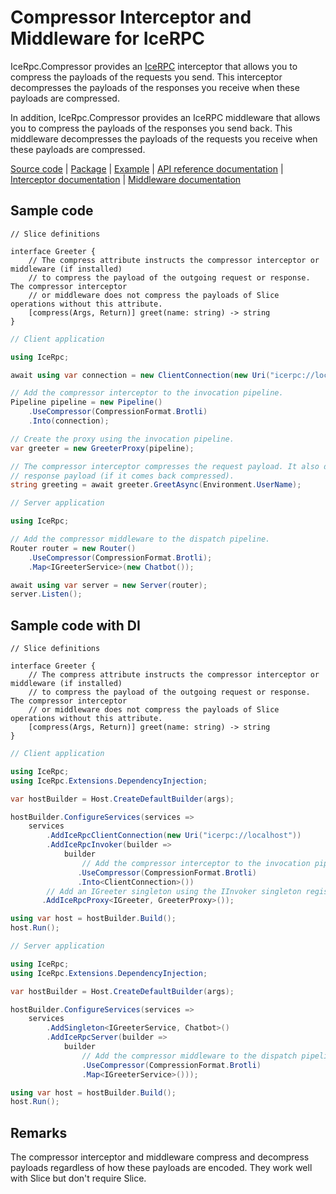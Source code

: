 # Compressor Interceptor and Middleware for IceRPC

IceRpc.Compressor provides an [IceRPC][icerpc] interceptor that allows you to compress the payloads of the requests you
send. This interceptor decompresses the payloads of the responses you receive when these payloads are compressed.

In addition, IceRpc.Compressor provides an IceRPC middleware that allows you to compress the payloads of the responses
you send back. This middleware decompresses the payloads of the requests you receive when these payloads are compressed.

[Source code][source] | [Package][package] | [Example][example] | [API reference documentation][api] | [Interceptor documentation][interceptor] | [Middleware documentation][middleware]

## Sample code

```slice
// Slice definitions

interface Greeter {
    // The compress attribute instructs the compressor interceptor or middleware (if installed)
    // to compress the payload of the outgoing request or response. The compressor interceptor
    // or middleware does not compress the payloads of Slice operations without this attribute.
    [compress(Args, Return)] greet(name: string) -> string
}
```

```csharp
// Client application

using IceRpc;

await using var connection = new ClientConnection(new Uri("icerpc://localhost"));

// Add the compressor interceptor to the invocation pipeline.
Pipeline pipeline = new Pipeline()
    .UseCompressor(CompressionFormat.Brotli)
    .Into(connection);

// Create the proxy using the invocation pipeline.
var greeter = new GreeterProxy(pipeline);

// The compressor interceptor compresses the request payload. It also decompresses the
// response payload (if it comes back compressed).
string greeting = await greeter.GreetAsync(Environment.UserName);
```

```csharp
// Server application

using IceRpc;

// Add the compressor middleware to the dispatch pipeline.
Router router = new Router()
    .UseCompressor(CompressionFormat.Brotli);
    .Map<IGreeterService>(new Chatbot());

await using var server = new Server(router);
server.Listen();
```

## Sample code with DI

```slice
// Slice definitions

interface Greeter {
    // The compress attribute instructs the compressor interceptor or middleware (if installed)
    // to compress the payload of the outgoing request or response. The compressor interceptor
    // or middleware does not compress the payloads of Slice operations without this attribute.
    [compress(Args, Return)] greet(name: string) -> string
}
```

```csharp
// Client application

using IceRpc;
using IceRpc.Extensions.DependencyInjection;

var hostBuilder = Host.CreateDefaultBuilder(args);

hostBuilder.ConfigureServices(services =>
    services
        .AddIceRpcClientConnection(new Uri("icerpc://localhost"))
        .AddIceRpcInvoker(builder =>
            builder
                // Add the compressor interceptor to the invocation pipeline.
               .UseCompressor(CompressionFormat.Brotli)
               .Into<ClientConnection>())
        // Add an IGreeter singleton using the IInvoker singleton registered above.
       .AddIceRpcProxy<IGreeter, GreeterProxy>());

using var host = hostBuilder.Build();
host.Run();
```

```csharp
// Server application

using IceRpc;
using IceRpc.Extensions.DependencyInjection;

var hostBuilder = Host.CreateDefaultBuilder(args);

hostBuilder.ConfigureServices(services =>
    services
        .AddSingleton<IGreeterService, Chatbot>()
        .AddIceRpcServer(builder =>
            builder
                // Add the compressor middleware to the dispatch pipeline.
                .UseCompressor(CompressionFormat.Brotli)
                .Map<IGreeterService>()));

using var host = hostBuilder.Build();
host.Run();
```

## Remarks

The compressor interceptor and middleware compress and decompress payloads regardless of how these payloads are encoded.
They work well with Slice but don't require Slice.

[api]: https://api.testing.zeroc.com/csharp/api/IceRpc.Compressor.html
[icerpc]: https://www.nuget.org/packages/IceRpc
[interceptor]: https://docs.testing.zeroc.com/docs/icerpc-core/invocation/interceptor
[example]: https://github.com/icerpc/icerpc-csharp/tree/main/examples/Compress
[middleware]: https://docs.testing.zeroc.com/docs/icerpc-core/dispatch/middleware
[package]: https://www.nuget.org/packages/IceRpc.Compressor
[source]: https://github.com/icerpc/icerpc-csharp/tree/main/src/IceRpc.Compressor
